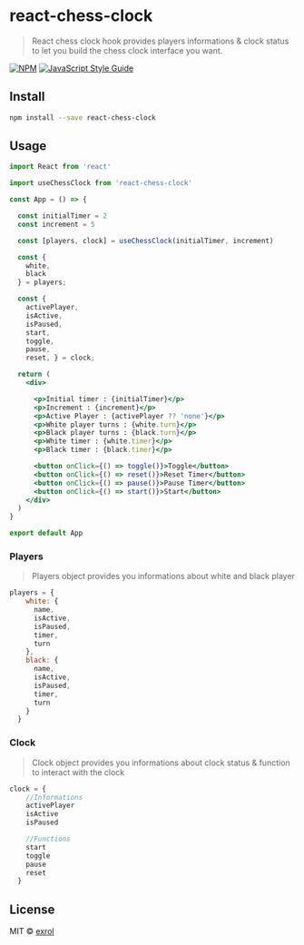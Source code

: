 # react-chess-clock

> React chess clock hook provides players informations & clock status to let you build the chess clock interface you want.

[![NPM](https://img.shields.io/npm/v/react-chess-clock.svg)](https://www.npmjs.com/package/react-chess-clock) [![JavaScript Style Guide](https://img.shields.io/badge/code_style-standard-brightgreen.svg)](https://standardjs.com)

## Install

```bash
npm install --save react-chess-clock
```

## Usage

```jsx
import React from 'react'

import useChessClock from 'react-chess-clock'

const App = () => {

  const initialTimer = 2
  const increment = 5

  const [players, clock] = useChessClock(initialTimer, increment)

  const {
    white,
    black
  } = players;

  const {
    activePlayer,
    isActive,
    isPaused,
    start,
    toggle,
    pause,
    reset, } = clock;

  return (
    <div>

      <p>Initial timer : {initialTimer}</p>
      <p>Increment : {increment}</p>
      <p>Active Player : {activePlayer ?? 'none'}</p>
      <p>White player turns : {white.turn}</p>
      <p>Black player turns : {black.turn}</p>
      <p>White timer : {white.timer}</p>
      <p>Black timer : {black.timer}</p>

      <button onClick={() => toggle()}>Toggle</button>
      <button onClick={() => reset()}>Reset Timer</button>
      <button onClick={() => pause()}>Pause Timer</button>
      <button onClick={() => start()}>Start</button>
    </div>
  )
}

export default App

```

### Players

> Players object provides you informations about white and black player

```js
players = {
    white: {
      name,
      isActive,
      isPaused,
      timer,
      turn
    },
    black: {
      name,
      isActive,
      isPaused,
      timer,
      turn
    }
  }
  ```

### Clock

>  Clock object provides you informations about clock status & function to interact with the clock

```js
clock = {
    //Informations
    activePlayer
    isActive
    isPaused

    //Functions
    start
    toggle
    pause
    reset
  }
```

## License

MIT © [exrol](https://github.com/exrol)
